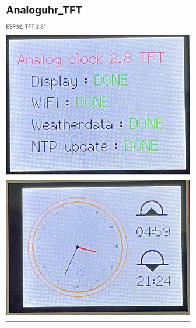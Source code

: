 # Analoguhr_TFT
ESP32, TFT 2.8"

![Bild](/Pics/Analoguhr21.png)

![Bild](/Pics/Analoguhr1.png)

---
